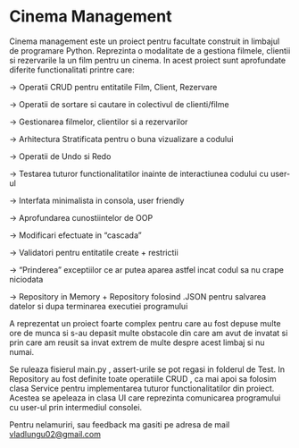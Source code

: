 # Cinema Management

Cinema management este un proiect pentru facultate construit in limbajul de programare Python. Reprezinta o modalitate de a gestiona filmele, clientii si rezervarile la un film pentru un cinema. In acest proiect sunt aprofundate diferite functionalitati printre care:

-> Operatii CRUD pentru entitatile Film, Client, Rezervare

-> Operatii de sortare si cautare in colectivul de clienti/filme

-> Gestionarea filmelor, clientilor si a rezervarilor 

-> Arhitectura Stratificata pentru o buna vizualizare a codului

-> Operatii de Undo si Redo

-> Testarea tuturor functionalitatilor inainte de interactiunea codului cu user-ul

-> Interfata minimalista in consola, user friendly

-> Aprofundarea cunostiintelor de OOP

-> Modificari efectuate in “cascada”

-> Validatori pentru entitatile create + restrictii

-> “Prinderea” exceptiilor ce ar putea aparea astfel incat codul sa nu crape niciodata

-> Repository in Memory + Repository folosind .JSON pentru salvarea datelor si dupa terminarea executiei programului

A reprezentat un proiect foarte complex pentru care au fost depuse multe ore de munca si s-au depasit multe obstacole din care am avut de invatat si prin care am reusit sa invat extrem de multe despre acest limbaj si nu numai.

Se ruleaza fisierul main.py , assert-urile se pot regasi in folderul de Test. In Repository au fost definite toate operatiile CRUD , ca mai apoi sa folosim clasa Service pentru implementarea tuturor functionalitatilor din proiect. Acestea se apeleaza in clasa UI care reprezinta comunicarea programului cu user-ul prin intermediul consolei.

Pentru nelamuriri, sau feedback ma gasiti pe adresa de mail        
            vladlungu02@gmail.com                                                                       


